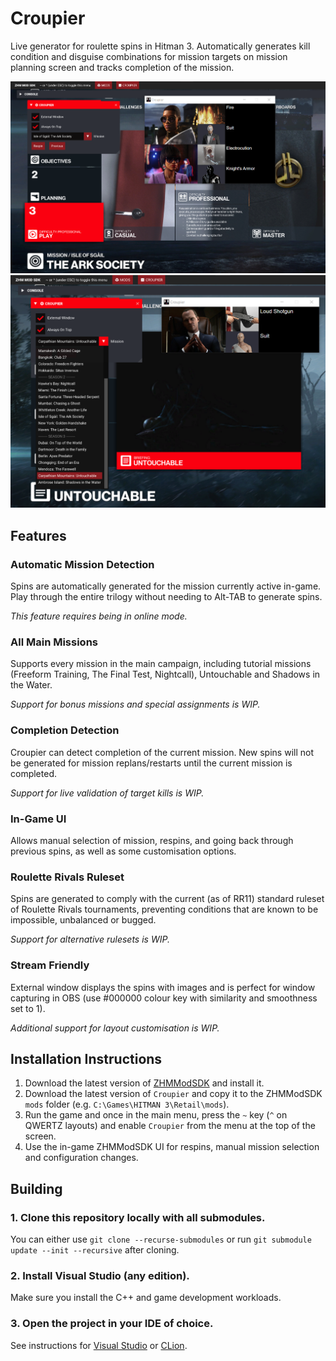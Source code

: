 # Croupier

Live generator for roulette spins in Hitman 3. Automatically generates kill condition and disguise combinations for mission targets on mission planning screen and tracks completion of the mission.

![Preview](./images/croupier-ingame-sgail.png "Croupier in-game UI and external window.")
![Preview](./images/croupier-ingame-untouchable-mission-select.png "Mission selection list.")

## Features

### Automatic Mission Detection
Spins are automatically generated for the mission currently active in-game. Play through the entire trilogy without needing to Alt-TAB to generate spins.

_This feature requires being in online mode._

### All Main Missions
Supports every mission in the main campaign, including tutorial missions (Freeform Training, The Final Test, Nightcall), Untouchable and Shadows in the Water.

_Support for bonus missions and special assignments is WIP._

### Completion Detection

Croupier can detect completion of the current mission. New spins will not be generated for mission replans/restarts until the current mission is completed.

_Support for live validation of target kills is WIP._

### In-Game UI
Allows manual selection of mission, respins, and going back through previous spins, as well as some customisation options.

### Roulette Rivals Ruleset
Spins are generated to comply with the current (as of RR11) standard ruleset of Roulette Rivals tournaments, preventing conditions that are known to be impossible, unbalanced or bugged.

_Support for alternative rulesets is WIP._

### Stream Friendly
External window displays the spins with images and is perfect for window capturing in OBS (use #000000 colour key with similarity and smoothness set to 1).

_Additional support for layout customisation is WIP._

## Installation Instructions

1. Download the latest version of [ZHMModSDK](https://github.com/OrfeasZ/ZHMModSDK/releases) and install it.
2. Download the latest version of `Croupier` and copy it to the ZHMModSDK `mods` folder (e.g. `C:\Games\HITMAN 3\Retail\mods`).
3. Run the game and once in the main menu, press the `~` key (`^` on QWERTZ layouts) and enable `Croupier` from the menu at the top of the screen.
4. Use the in-game ZHMModSDK UI for respins, manual mission selection and configuration changes.

## Building

### 1. Clone this repository locally with all submodules.

You can either use `git clone --recurse-submodules` or run `git submodule update --init --recursive` after cloning.

### 2. Install Visual Studio (any edition).

Make sure you install the C++ and game development workloads.

### 3. Open the project in your IDE of choice.

See instructions for [Visual Studio](https://github.com/OrfeasZ/ZHMModSDK/wiki/Setting-up-Visual-Studio-for-development) or [CLion](https://github.com/OrfeasZ/ZHMModSDK/wiki/Setting-up-CLion-for-development).
